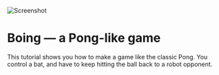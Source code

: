 ![Screenshot](summary-screenshot.png)

# Boing — a Pong-like game

This tutorial shows you how to make a game like the classic Pong.  You
control a bat, and have to keep hitting the ball back to a robot
opponent.
